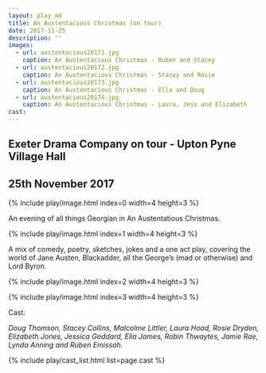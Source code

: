 ```yaml
---
layout: play_md
title: An Austentacious Christmas (on tour)
date: 2017-11-25
description: ''
images:
  - url: austentacious20171.jpg
    caption: An Austentacious Christmas - Ruben and Stacey
  - url: austentacious20172.jpg
    caption: An Austentacious Christmas - Stacey and Rosie
  - url: austentacious20173.jpg
    caption: An Austentacious Christmas - Ella and Doug
  - url: austentacious20174.jpg
    caption: An Austentacious Christmas - Laura, Jess and Elizabeth
cast:
---
```


## Exeter Drama Company on tour - Upton Pyne Village Hall

## 25th November 2017

{% include play/image.html index=0 width=4 height=3 %}

An evening of all things Georgian in An Austentatious Christmas.

{% include play/image.html index=1 width=4 height=3 %}

A mix of comedy, poetry, sketches, jokes and a one act play, covering the world of Jane Austen, Blackadder, all the George’s (mad or otherwise) and Lord Byron.

{% include play/image.html index=2 width=4 height=3 %}

{% include play/image.html index=3 width=4 height=3 %}

Cast:

*Doug Thomson, Stacey Collins, Malcolme Littler, Laura Hoad, Rosie Dryden, Elizabeth Jones, Jessica  Goddard, Ella James, Robin Thwaytes, Jamie Rae, Lynda Anning and Ruben Emissah.*

{% include play/cast_list.html list=page.cast %}
